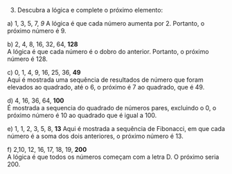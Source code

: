 3) Descubra a lógica e complete o próximo elemento:  


a) 1, 3, 5, 7, _9_
A lógica é que cada número aumenta por 2. Portanto, o próximo número é 9.

b) 2, 4, 8, 16, 32, 64, __128__  
A lógica é que cada número é o dobro do anterior. Portanto, o próximo número é 128.

c) 0, 1, 4, 9, 16, 25, 36, __49__  
Aqui é mostrada uma sequência de resultados de número que foram elevados ao quadrado, até o 6, o próximo é 7 ao quadrado, que é 49.

d) 4, 16, 36, 64, __100__  
É mostrada a sequencia do quadrado de números pares, excluindo o 0, o próximo número é 10 ao quadrado que é igual a 100.

e) 1, 1, 2, 3, 5, 8, __13__ 
Aqui é mostrada a sequência de Fibonacci, em que cada número é a soma dos dois anteriores, o próximo número é 13.

f) 2,10, 12, 16, 17, 18, 19, __200__  
A lógica é que todos os números começam com a letra D. O próximo seria 200.